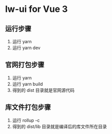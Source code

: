 # lw-ui for Vue 3

## 运行步骤

1. 运行 yarn
2. 运行 yarn dev

## 官网打包步骤

1. 运行 yarn
2. 运行 yarn build
3. 得到的 dist 目录就是官网源代码

## 库文件打包步骤

1. 运行 rollup -c
2. 得到的 dist/lib 目录就是编译后的库文件所在目录
